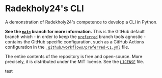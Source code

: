# Radekholy24's CLI

A demonstration of Radekholy24's competence to develop a CLI in Python.

**See the [`main`](https://github.com/radekholy24/cli/tree/main) branch for more information.** This is the GitHub
default branch which - in order to keep the [`preferred`](https://github.com/radekholy24/cli/tree/preferred) branch
tools agnostic - contains the GitHub specific configuration, such as a GitHub Actions configuration in the
[`.github/workflows/preferred-CI.yml`](/.github/workflows/preferred-CI.yml) file.

The entire contents of the repository is free and open-source. More precisely, it is distributed under the MIT license.
See the [`LICENSE`](/LICENSE) file.

test